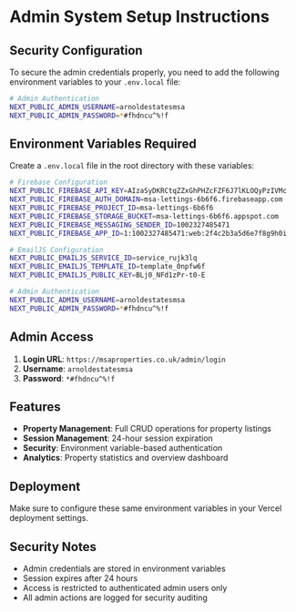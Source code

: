 # Admin System Setup Instructions

## Security Configuration

To secure the admin credentials properly, you need to add the following environment variables to your `.env.local` file:

```bash
# Admin Authentication
NEXT_PUBLIC_ADMIN_USERNAME=arnoldestatesmsa
NEXT_PUBLIC_ADMIN_PASSWORD=*#fhdncu^%!f
```

## Environment Variables Required

Create a `.env.local` file in the root directory with these variables:

```bash
# Firebase Configuration
NEXT_PUBLIC_FIREBASE_API_KEY=AIzaSyDKRCtqZZxGhPHZcFZF6J7lKLOQyPzIVMc
NEXT_PUBLIC_FIREBASE_AUTH_DOMAIN=msa-lettings-6b6f6.firebaseapp.com
NEXT_PUBLIC_FIREBASE_PROJECT_ID=msa-lettings-6b6f6
NEXT_PUBLIC_FIREBASE_STORAGE_BUCKET=msa-lettings-6b6f6.appspot.com
NEXT_PUBLIC_FIREBASE_MESSAGING_SENDER_ID=1002327485471
NEXT_PUBLIC_FIREBASE_APP_ID=1:1002327485471:web:2f4c2b3a5d6e7f8g9h0i

# EmailJS Configuration
NEXT_PUBLIC_EMAILJS_SERVICE_ID=service_rujk3lq
NEXT_PUBLIC_EMAILJS_TEMPLATE_ID=template_0npfw6f
NEXT_PUBLIC_EMAILJS_PUBLIC_KEY=BLj0_NFd1zPr-t0-E

# Admin Authentication
NEXT_PUBLIC_ADMIN_USERNAME=arnoldestatesmsa
NEXT_PUBLIC_ADMIN_PASSWORD=*#fhdncu^%!f
```

## Admin Access

1. **Login URL**: `https://msaproperties.co.uk/admin/login`
2. **Username**: `arnoldestatesmsa`
3. **Password**: `*#fhdncu^%!f`

## Features

- **Property Management**: Full CRUD operations for property listings
- **Session Management**: 24-hour session expiration
- **Security**: Environment variable-based authentication
- **Analytics**: Property statistics and overview dashboard

## Deployment

Make sure to configure these same environment variables in your Vercel deployment settings.

## Security Notes

- Admin credentials are stored in environment variables
- Session expires after 24 hours
- Access is restricted to authenticated admin users only
- All admin actions are logged for security auditing 